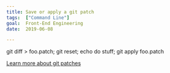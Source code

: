 ```yaml
---
title: Save or apply a git patch
tags:  ["Command Line"]
goal:  Front-End Engineering
date:  2019-06-08

---
```


git diff > foo.patch; git reset; echo do stuff; git apply foo.patch

[Learn more about git patches][mo]

[mo]: https://nithinbekal.com/posts/git-patch/

